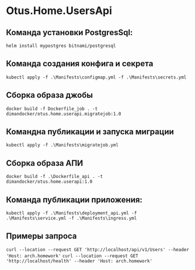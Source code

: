 # Otus.Home.UsersApi

## Команда установки PostgresSql:
```helm install mypostgres bitnami/postgresql```

## Команда создания конфига и секрета
```kubectl apply -f .\Manifests\configmap.yml -f .\Manifests\secrets.yml```

## Сборка образа джобы
```docker build -f Dockerfile_job . -t dimandocker/otus.home.userapi.migratejob:1.0```

## Командна публикации и запуска миграции
```kubectl apply -f .\Manifests\migratejob.yml```

## Сборка образа АПИ
```docker build -f .\Dockerfile_api . -t dimandocker/otus.home.userapi:1.0```

## Команда публикации приложения:
```kubectl apply -f .\Manifests\deployment_api.yml -f .\Manifests\service.yml -f .\Manifests\ingress.yml```

## Примеры запроса
```curl --location --request GET 'http://localhost/api/v1/Users' --header 'Host: arch.homework'```
```curl --location --request GET 'http://localhost/health' --header 'Host: arch.homework'```